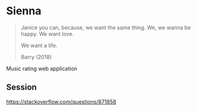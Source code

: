 # Sienna

> Janice you can, because, we want the same thing. We, we wanna be happy. We
> want love.
>
> We want a life.
>
> Barry (2018)

Music rating web application

## Session

<https://stackoverflow.com/questions/871858>
